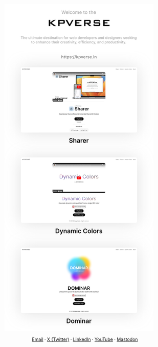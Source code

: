 <!--
### Hi there 👋
**patelka2211/patelka2211** is a ✨ _special_ ✨ repository because its `README.md` (this file) appears on your GitHub profile.

Here are some ideas to get you started:

- 🔭 I’m currently working on ...
- 🌱 I’m currently learning ...
- 👯 I’m looking to collaborate on ...
- 🤔 I’m looking for help with ...
- 💬 Ask me about ...
- 📫 How to reach me: ...
- 😄 Pronouns: ...
- ⚡ Fun fact: ...
-->

[![](./welcome-to-the-kpverse.svg)](https://kpverse.in/ "KPVERSE")

<div align="center"><a href="mailto:patelka2211@gmail.com">Email</a> · <a target="_blank" href="https://x.com/thekpverse">X (Twitter)</a> · <a target="_blank" href="https://linkedin.com/in/kartavyapatel">LinkedIn</a> · <a target="_blank" href="https://youtube.com/@thekpverse">YouTube</a> · <a target="_blank" href="https://mastodon.social/@kpverse">Mastodon</a></div>
